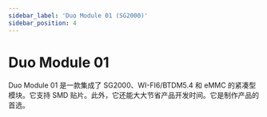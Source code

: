 ```yaml
---
sidebar_label: 'Duo Module 01 (SG2000)'
sidebar_position: 4
---
```


# Duo Module 01

Duo Module 01 是一款集成了 SG2000、WI-FI6/BTDM5.4 和 eMMC 的紧凑型模块。它支持 SMD 贴片。此外，它还能大大节省产品开发时间。它是制作产品的首选。

